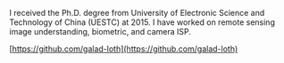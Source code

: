 I received the Ph.D. degree from University of Electronic Science and Technology of China (UESTC) at 2015. I have worked on remote sensing image understanding, biometric, and camera ISP.   


[https://github.com/galad-loth](https://github.com/galad-loth)

